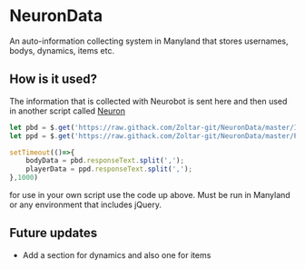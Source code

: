 <h1>NeuronData</h1>

<p>An auto-information collecting system in Manyland that stores usernames, bodys, dynamics, items etc.</p>

<h2>How is it used?</h2>

The information that is collected with Neurobot is sent here and then used in another script called [Neuron](https://zoltar-git.github.io/NeuronJS)

```js
let pbd = $.get('https://raw.githack.com/Zoltar-git/NeuronData/master/Items/bodys.txt');
let ppd = $.get('https://raw.githack.com/Zoltar-git/NeuronData/master/Player/players.txt');

setTimeout(()=>{
	bodyData = pbd.responseText.split(',');
	playerData = ppd.responseText.split(',');
},1000)
```
<p>for use in your own script use the code up above. Must be run in Manyland or any environment that includes jQuery.</p>

<h2>Future updates</h2>

  * Add a section for dynamics and also one for items

